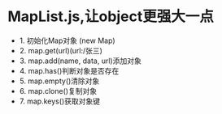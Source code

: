# MapList.js,让object更强大一点

<ul>
<li>1. 初始化Map对象 (new Map)</li>
<li>2. map.get(url)(url:/张三)</li>
<li>3. map.add(name, data, url)添加对象</li>
<li>4. map.has()判断对象是否存在</li>
<li>5. map.empty()清除对象</li>
<li>6. map.clone()复制对象</li>
<li>7. map.keys()获取对象键</li>
</ul>
